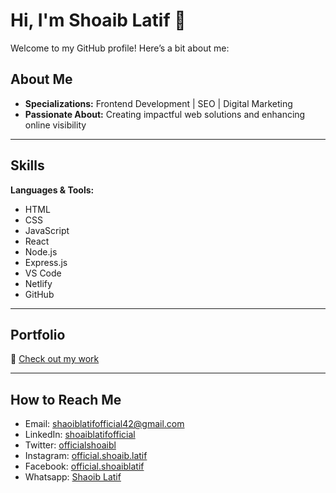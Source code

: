 <h1>Hi, I'm Shoaib Latif 👋</h1>
<p>Welcome to my GitHub profile! Here’s a bit about me:</p>

<h2>About Me</h2>
<ul>
  <li><strong>Specializations:</strong> Frontend Development | SEO | Digital Marketing</li>
  <li><strong>Passionate About:</strong> Creating impactful web solutions and enhancing online visibility</li>
</ul>

<hr />

<h2>Skills</h2>
<p><strong>Languages & Tools:</strong></p>
<ul>
  <li>HTML</li>
  <li>CSS</li>
  <li>JavaScript</li>
  <li>React</li>
  <li>Node.js</li>
  <li>Express.js</li>
  <li>VS Code</li>
  <li>Netlify</li>
  <li>GitHub</li>
</ul>

<hr />

<h2>Portfolio</h2>
<p>🔗 <a href="#" target="_blank">Check out my work</a></p>

<hr />

<h2>How to Reach Me</h2>
<ul>
  <li>Email: <a href="mailto:shoaiblatifofficial42@gmail.com">shaoiblatifofficial42@gmail.com</a></li>
  <li>LinkedIn: <a href="https://www.linkedin.com/in/shoaiblatifofficial/" target="_blank">shoaiblatifofficial</a></li>
  <li>Twitter: <a href="https://x.com/officialshoaibl" target="_blank">officialshoaibl</a></li>
  <li>Instagram: <a href="https://www.instagram.com/official.shoaib.latif/" target="_blank">official.shoaib.latif</a></li>
  <li>Facebook: <a href="https://www.facebook.com/official.shoaiblatif" target="_blank">official.shoaiblatif</a></li>
  <li>Whatsapp: <a href="https://wa.me/+923226807500" target="_blank">Shaoib Latif</a></li>
</ul>
